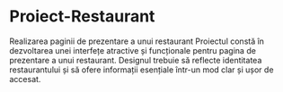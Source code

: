 # Proiect-Restaurant
Realizarea paginii de prezentare a unui restaurant
Proiectul constă în dezvoltarea unei interfețe atractive și funcționale pentru pagina de prezentare a unui restaurant. Designul trebuie să reflecte identitatea restaurantului și să ofere informații esențiale într-un mod clar și ușor de accesat.
